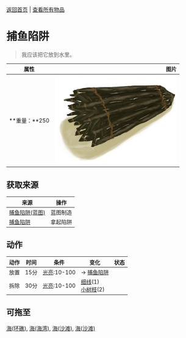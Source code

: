 [返回首页](index.md)   |  [查看所有物品](object.md)
# 捕鱼陷阱  
> 我应该把它放到水里。  
  
  属性  |   图片   
 ----  |  ----:   
 **重量：**250  |  ![](Sprite/FishTrap.png)   
  
## 获取来源  
来源  |  操作  
----  |  ----  
[捕鱼陷阱(蓝图)](Bp_FishTrap.md)  |  蓝图制造  
[捕鱼陷阱](FishTrapDeployed.md)  |  拿起陷阱  
## 动作  
动作  |  时间  |  条件  |  变化  |  状态  
----  |  ----  |  ----  |  ----  |  ----  
放置  |  15分  |  [光亮](Light.md):10-100  |  → [捕鱼陷阱](FishTrapDeployed.md)<br>  |    
拆除  |  30分  |  [光亮](Light.md):10-100  |  [细线](CordFiber.md)(1)<br>[小树枝](Sticks.md)(2)  |    
## 可拖至  
[海(环礁)](Sea_Atoll.md), [海(海湾)](Sea_Bay.md), [海(沙滩)](Sea_Beach.md), [海(沙滩)](Sea_Cove.md)  
